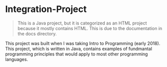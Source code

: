 # Integration-Project
>This is a Java project, but it is categorized as an HTML project because it mostly contains HTML. This is due to the documentation in the docs directory.

This project was built when I was taking Intro to Programming (early 2018). This project, which is written in Java, contains examples of fundmantal programming principles that would apply to most other programming languages.

